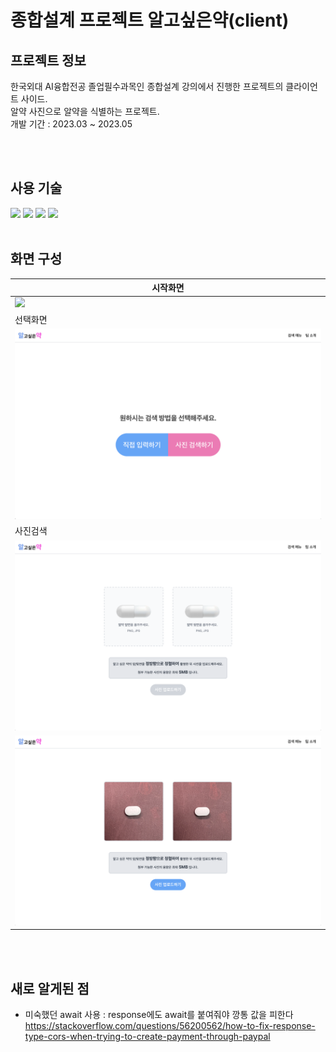 # 종합설계 프로젝트 알고싶은약(client)

## 프로젝트 정보

한국외대 AI융합전공 졸업필수과목인 종합설계 강의에서 진행한 프로젝트의 클라이언트 사이드.
<br>알약 사진으로 알약을 식별하는 프로젝트.
<br>개발 기간 : 2023.03 ~ 2023.05

<br>
<br>

## 사용 기술

  <img src="https://img.shields.io/badge/react-61DAFB?style=for-the-badge&logo=react&logoColor=black"> 
  <img src="https://img.shields.io/badge/next.js-000000?style=for-the-badge&logo=next.js&logoColor=white"> 
  <img src="https://img.shields.io/badge/typescript-3178C6?style=for-the-badge&logo=typescript&logoColor=white"> 
  <img src="https://img.shields.io/badge/tailwindcss-06B6D4?style=for-the-badge&logo=tailwindcss&logoColor=white">

<br>
<br>

## 화면 구성

| 시작화면                                    |
| ------------------------------------------- |
| ![](/public//img/readme/시작화면.png) |
| 선택화면                                    |
| ![](/public/img/readme/선택화면.png)        |
| 사진검색                                    |
| ![](/public/img/readme/사진검색-전.png)     |
| ![](/public/img/readme/사진검색-후.png)     |

<br>
<br>

## 새로 알게된 점

- 미숙했던 await 사용 : response에도 await를 붙여줘야 깡통 값을 피한다
  https://stackoverflow.com/questions/56200562/how-to-fix-response-type-cors-when-trying-to-create-payment-through-paypal
